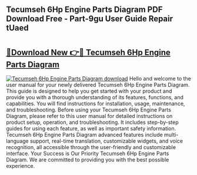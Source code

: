 ## Tecumseh 6Hp Engine Parts Diagram PDF Download Free - Part-9gu User Guide Repair tUaed

# <h2><a href="http://dfhrvym.blite.top/?on=Tecumseh+6Hp+Engine+Parts+Diagram">🔗Download New 👉🔴 Tecumseh 6Hp Engine Parts Diagram</a></h2>

[![Tecumseh 6Hp Engine Parts Diagram download](https://i.imgur.com/lujVjoI.png)](http://dfhrvym.blite.top/?on=Tecumseh+6Hp+Engine+Parts+Diagram)
Hello and welcome to the user manual for your newly delivered Tecumseh 6Hp Engine Parts Diagram. This guide is designed to help you get started with your product and provide you with a thorough understanding of its features, functions, and capabilities. You will find instructions for installation, usage, maintenance, and troubleshooting. Before using your Tecumseh 6Hp Engine Parts Diagram, please refer to this user manual for detailed instructions on product setup, operation, and troubleshooting. It includes step-by-step guides for using each feature, as well as important safety information. Tecumseh 6Hp Engine Parts Diagram advanced features include multi-language support, real-time translation, customizable widgets, and voice recognition, all accessible through the user-friendly and customizable interface. Your Success is Our Priority Tecumseh 6Hp Engine Parts Diagram. We are committed to providing you with the best possible experience.
